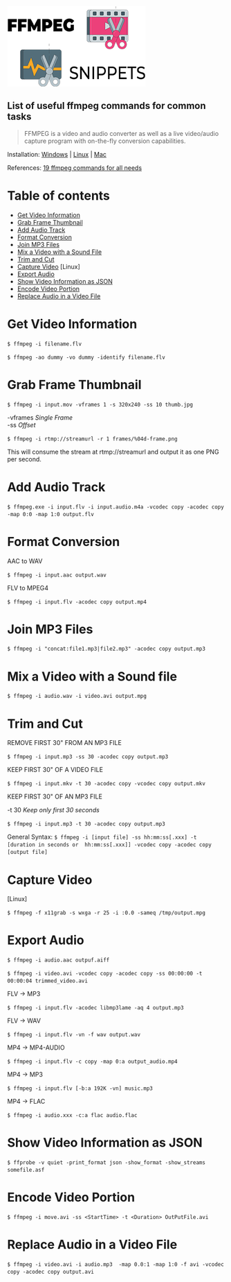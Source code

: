![FFmpeg Snippets](/FFMPEG-Snippets.png)

## List of useful ffmpeg commands for common tasks

> FFMPEG is a video and audio converter as well as a live video/audio capture program with on-the-fly conversion capabilities.

Installation: [Windows](https://www.wikihow.com/Install-FFmpeg-on-Windows) | [Linux](https://askubuntu.com/questions/426543/install-ffmpeg-in-ubuntu-12-04-lts?rq=1) | [Mac](https://github.com/fluent-ffmpeg/node-fluent-ffmpeg/wiki/Installing-ffmpeg-on-Mac-OS-X)

References: [19 ffmpeg commands for all needs
](https://www.catswhocode.com/blog/19-ffmpeg-commands-for-all-needs)

Table of contents
=================

   * [Get Video Information](#get-video-information)
   * [Grab Frame Thumbnail](#grab-frame-thumbnail)
   * [Add Audio Track](#add-audio-track)
   * [Format Conversion](#format-conversion)
   * [Join MP3 Files](#join-mp3-files)
   * [Mix a Video with a Sound File](#mix-a-video-with-a-sound-file)
   * [Trim and Cut](#trim-and-cut)
   * [Capture Video](#capture-video) [Linux]
   * [Export Audio](#export-audio)
   * [Show Video Information as JSON](#show-video-information-as-json)
   * [Encode Video Portion](#encode-video-portion)
   * [Replace Audio in a Video File](#replace-audio-in-a-video-file)


Get Video Information
=====================

  `$ ffmpeg -i filename.flv`

  `$ ffmpeg -ao dummy -vo dummy -identify filename.flv`


Grab Frame Thumbnail    
====================

  `$ ffmpeg -i input.mov -vframes 1 -s 320x240 -ss 10 thumb.jpg`

  -vframes  *Single Frame*<br/>
  -ss       *Offset*

  `$ ffmpeg -i rtmp://streamurl -r 1 frames/%04d-frame.png`

  This will consume the stream at rtmp://streamurl and output it as one PNG per second.


Add Audio Track
===============

  `$ ffmpeg.exe -i input.flv -i input.audio.m4a -vcodec copy -acodec copy -map 0:0 -map 1:0 output.flv`


Format Conversion
=================

  AAC to WAV

  `$ ffmpeg -i input.aac output.wav`

  FLV to MPEG4
  
  `$ ffmpeg -i input.flv -acodec copy output.mp4`


Join MP3 Files
==============

  `$ ffmpeg -i "concat:file1.mp3|file2.mp3" -acodec copy output.mp3`


Mix a Video with a Sound file
=============================

  `$ ffmpeg -i audio.wav -i video.avi output.mpg`


Trim and Cut
============

  REMOVE FIRST 30" FROM AN MP3 FILE

  `$ ffmpeg -i input.mp3 -ss 30 -acodec copy output.mp3`

  KEEP FIRST 30" OF A VIDEO FILE

  `$ ffmpeg -i input.mkv -t 30 -acodec copy -vcodec copy output.mkv`

  KEEP FIRST 30" OF AN MP3 FILE

  -t 30 *Keep only first 30 seconds*

  `$ ffmpeg -i input.mp3 -t 30 -acodec copy output.mp3`

  General Syntax: 
  `$ ffmpeg -i [input file] -ss hh:mm:ss[.xxx] -t [duration in seconds or 
  hh:mm:ss[.xxx]] -vcodec copy -acodec copy [output file]`


Capture Video 
============= 

  [Linux]

  `$ ffmpeg -f x11grab -s wxga -r 25 -i :0.0 -sameq /tmp/output.mpg`


Export Audio
============ 

  `$ ffmpeg -i audio.aac outpuf.aiff`
  
  `$ ffmpeg -i video.avi -vcodec copy -acodec copy -ss 00:00:00 -t 00:00:04 trimmed_video.avi`

  FLV -> MP3              

  `$ ffmpeg -i input.flv -acodec libmp3lame -aq 4 output.mp3`

  FLV -> WAV             
  
  `$ ffmpeg -i input.flv -vn -f wav output.wav`

  MP4 -> MP4-AUDIO        

  `$ ffmpeg -i input.flv -c copy -map 0:a output_audio.mp4`

  MP4 -> MP3

  `$ ffmpeg -i input.flv [-b:a 192K -vn] music.mp3`

  MP4 -> FLAC             

  `$ ffmpeg -i audio.xxx -c:a flac audio.flac`


Show Video Information as JSON
==============================

  `$ ffprobe -v quiet -print_format json -show_format -show_streams somefile.asf` 


Encode Video Portion
====================

  `$ ffmpeg -i move.avi -ss <StartTime> -t <Duration> OutPutFile.avi`


Replace Audio in a Video File
=============================

  `$ ffmpeg -i video.avi -i audio.mp3  -map 0.0:1 -map 1:0 -f avi -vcodec copy -acodec copy output.avi`
